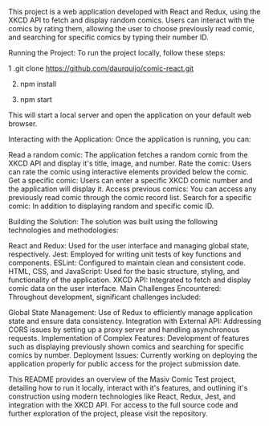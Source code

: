 This project is a web application developed with React and Redux, using the XKCD API to fetch and display random comics. Users can interact with the comics by rating them, allowing the user to choose previously read comic, and searching for specific comics by typing their number ID.

Running the Project:
To run the project locally, follow these steps:

1 .git clone https://github.com/daurquijo/comic-react.git

2. npm install

3. npm start

This will start a local server and open the application on your default web browser.

Interacting with the Application:
Once the application is running, you can:

Read a random comic: The application fetches a random comic from the XKCD API and display it's title, image, and number.
Rate the comic: Users can rate the comic using interactive elements provided below the comic.
Get a specific comic: Users can enter a specific XKCD comic number and the application will display it.
Access previous comics: You can access any previously read comic through the comic record list.
Search for a specific comic: In addition to displaying random and specific comic ID.

Building the Solution:
The solution was built using the following technologies and methodologies:

React and Redux: Used for the user interface and managing global state, respectively.
Jest: Employed for writing unit tests of key functions and components.
ESLint: Configured to maintain clean and consistent code.
HTML, CSS, and JavaScript: Used for the basic structure, styling, and functionality of the application.
XKCD API: Integrated to fetch and display comic data on the user interface.
Main Challenges Encountered:
Throughout development, significant challenges included:

Global State Management: Use of Redux to efficiently manage application state and ensure data consistency.
Integration with External API: Addressing CORS issues by setting up a proxy server and handling asynchronous requests.
Implementation of Complex Features: Development of features such as displaying previously shown comics and searching for specific comics by number.
Deployment Issues: Currently working on deploying the application properly for public access for the project submission date.

This README provides an overview of the Masiv Comic Test project, detailing how to run it locally, interact with it's features, and outlining it's construction using modern technologies like React, Redux, Jest, and integration with the XKCD API. For access to the full source code and further exploration of the project, please visit the repository.